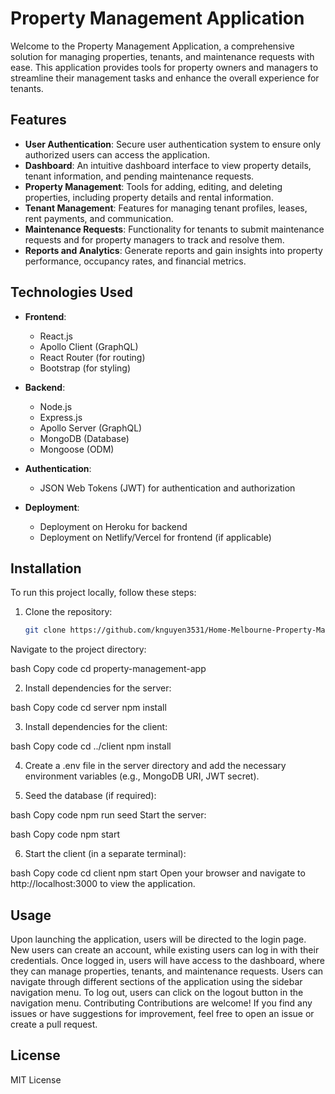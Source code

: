 # Property Management Application

Welcome to the Property Management Application, a comprehensive solution for managing properties, tenants, and maintenance requests with ease. This application provides tools for property owners and managers to streamline their management tasks and enhance the overall experience for tenants.

## Features

- **User Authentication**: Secure user authentication system to ensure only authorized users can access the application.
- **Dashboard**: An intuitive dashboard interface to view property details, tenant information, and pending maintenance requests.
- **Property Management**: Tools for adding, editing, and deleting properties, including property details and rental information.
- **Tenant Management**: Features for managing tenant profiles, leases, rent payments, and communication.
- **Maintenance Requests**: Functionality for tenants to submit maintenance requests and for property managers to track and resolve them.
- **Reports and Analytics**: Generate reports and gain insights into property performance, occupancy rates, and financial metrics.

## Technologies Used

- **Frontend**:
  - React.js
  - Apollo Client (GraphQL)
  - React Router (for routing)
  - Bootstrap (for styling)
  
- **Backend**:
  - Node.js
  - Express.js
  - Apollo Server (GraphQL)
  - MongoDB (Database)
  - Mongoose (ODM)
  
- **Authentication**:
  - JSON Web Tokens (JWT) for authentication and authorization
  
- **Deployment**:
  - Deployment on Heroku for backend
  - Deployment on Netlify/Vercel for frontend (if applicable)

## Installation

To run this project locally, follow these steps:

1. Clone the repository:

   ```bash
   git clone https://github.com/knguyen3531/Home-Melbourne-Property-Management.git
Navigate to the project directory:

bash
Copy code
cd property-management-app

2. Install dependencies for the server:

bash
Copy code
cd server
npm install

3. Install dependencies for the client:

bash
Copy code
cd ../client
npm install

4. Create a .env file in the server directory and add the necessary environment variables (e.g., MongoDB URI, JWT secret).

5. Seed the database (if required):

bash
Copy code
npm run seed
Start the server:

bash
Copy code
npm start

6. Start the client (in a separate terminal):

bash
Copy code
cd client
npm start
Open your browser and navigate to http://localhost:3000 to view the application.

## Usage
Upon launching the application, users will be directed to the login page.
New users can create an account, while existing users can log in with their credentials.
Once logged in, users will have access to the dashboard, where they can manage properties, tenants, and maintenance requests.
Users can navigate through different sections of the application using the sidebar navigation menu.
To log out, users can click on the logout button in the navigation menu.
Contributing
Contributions are welcome! If you find any issues or have suggestions for improvement, feel free to open an issue or create a pull request.

## License
MIT License
